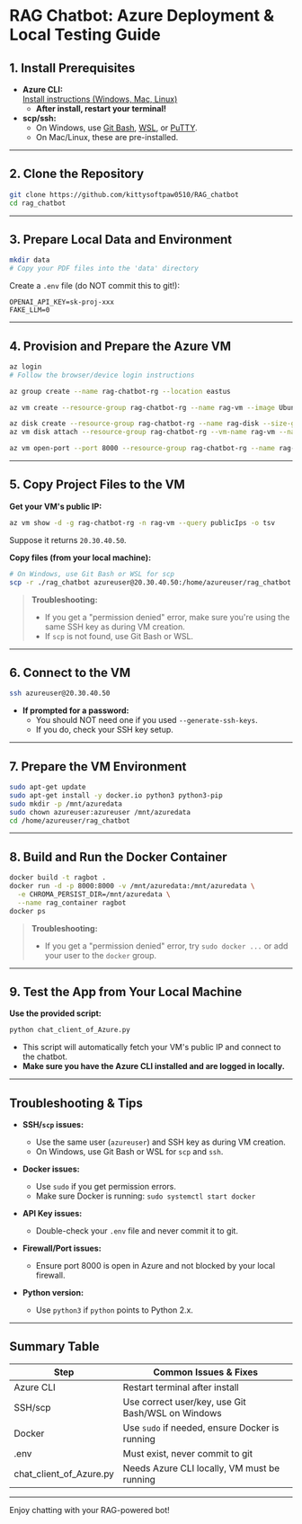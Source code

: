 # RAG Chatbot: Azure Deployment & Local Testing Guide

## 1. **Install Prerequisites**

- **Azure CLI:**  
  [Install instructions (Windows, Mac, Linux)](https://learn.microsoft.com/en-us/cli/azure/install-azure-cli)
  - **After install, restart your terminal!**
- **scp/ssh:**  
  - On Windows, use [Git Bash](https://gitforwindows.org/), [WSL](https://docs.microsoft.com/en-us/windows/wsl/), or [PuTTY](https://www.putty.org/).
  - On Mac/Linux, these are pre-installed.

---

## 2. **Clone the Repository**

```sh
git clone https://github.com/kittysoftpaw0510/RAG_chatbot
cd rag_chatbot
```

---

## 3. **Prepare Local Data and Environment**

```sh
mkdir data
# Copy your PDF files into the 'data' directory
```

Create a `.env` file (do NOT commit this to git!):
```
OPENAI_API_KEY=sk-proj-xxx
FAKE_LLM=0
```

---

## 4. **Provision and Prepare the Azure VM**

```sh
az login
# Follow the browser/device login instructions

az group create --name rag-chatbot-rg --location eastus

az vm create --resource-group rag-chatbot-rg --name rag-vm --image UbuntuLTS --admin-username azureuser --generate-ssh-keys --size Standard_DS2_v2 --output json

az disk create --resource-group rag-chatbot-rg --name rag-disk --size-gb 20 --sku Premium_LRS
az vm disk attach --resource-group rag-chatbot-rg --vm-name rag-vm --name rag-disk

az vm open-port --port 8000 --resource-group rag-chatbot-rg --name rag-vm
```

---

## 5. **Copy Project Files to the VM**

**Get your VM's public IP:**
```sh
az vm show -d -g rag-chatbot-rg -n rag-vm --query publicIps -o tsv
```
Suppose it returns `20.30.40.50`.

**Copy files (from your local machine):**
```sh
# On Windows, use Git Bash or WSL for scp
scp -r ./rag_chatbot azureuser@20.30.40.50:/home/azureuser/rag_chatbot
```
> **Troubleshooting:**  
> - If you get a "permission denied" error, make sure you're using the same SSH key as during VM creation.
> - If `scp` is not found, use Git Bash or WSL.

---

## 6. **Connect to the VM**

```sh
ssh azureuser@20.30.40.50
```
- **If prompted for a password:**  
  - You should NOT need one if you used `--generate-ssh-keys`.  
  - If you do, check your SSH key setup.

---

## 7. **Prepare the VM Environment**

```sh
sudo apt-get update
sudo apt-get install -y docker.io python3 python3-pip
sudo mkdir -p /mnt/azuredata
sudo chown azureuser:azureuser /mnt/azuredata
cd /home/azureuser/rag_chatbot
```

---

## 8. **Build and Run the Docker Container**

```sh
docker build -t ragbot .
docker run -d -p 8000:8000 -v /mnt/azuredata:/mnt/azuredata \
  -e CHROMA_PERSIST_DIR=/mnt/azuredata \
  --name rag_container ragbot
docker ps
```
> **Troubleshooting:**  
> - If you get a "permission denied" error, try `sudo docker ...` or add your user to the `docker` group.

---

## 9. **Test the App from Your Local Machine**

**Use the provided script:**
```sh
python chat_client_of_Azure.py
```
- This script will automatically fetch your VM's public IP and connect to the chatbot.
- **Make sure you have the Azure CLI installed and are logged in locally.**

---

## **Troubleshooting & Tips**

- **SSH/`scp` issues:**  
  - Use the same user (`azureuser`) and SSH key as during VM creation.
  - On Windows, use Git Bash or WSL for `scp` and `ssh`.

- **Docker issues:**  
  - Use `sudo` if you get permission errors.
  - Make sure Docker is running: `sudo systemctl start docker`

- **API Key issues:**  
  - Double-check your `.env` file and never commit it to git.

- **Firewall/Port issues:**  
  - Ensure port 8000 is open in Azure and not blocked by your local firewall.

- **Python version:**  
  - Use `python3` if `python` points to Python 2.x.

---

## **Summary Table**

| Step                | Common Issues & Fixes                                 |
|---------------------|------------------------------------------------------|
| Azure CLI           | Restart terminal after install                        |
| SSH/scp             | Use correct user/key, use Git Bash/WSL on Windows    |
| Docker              | Use `sudo` if needed, ensure Docker is running       |
| .env                | Must exist, never commit to git                      |
| chat_client_of_Azure.py | Needs Azure CLI locally, VM must be running      |

---

Enjoy chatting with your RAG-powered bot! 